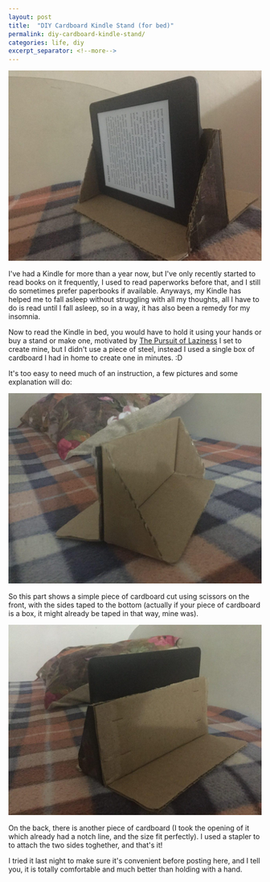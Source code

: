 ```yaml
---
layout: post
title:  "DIY Cardboard Kindle Stand (for bed)"
permalink: diy-cardboard-kindle-stand/
categories: life, diy
excerpt_separator: <!--more-->
---
```


![a view of the stand + kindle](/img/kindle-stand/1.jpg)

I've had a Kindle for more than a year now, but I've only recently started to read books on it frequently, I used to read paperworks before that, and I still do sometimes prefer paperbooks if available. Anyways, my Kindle has helped me to fall asleep without struggling with all my thoughts, all I have to do is read until I fall asleep, so in a way, it has also been a remedy for my insomnia.

Now to read the Kindle in bed, you would have to hold it using your hands or buy a stand or make one, motivated by [The Pursuit of Laziness](https://blog.xkcd.com/2009/04/13/the-pursuit-of-laziness/) I set to create mine, but I didn't use a piece of steel, instead I used a single box of cardboard I had in home to create one in minutes. :D

<!--more-->

It's too easy to need much of an instruction, a few pictures and some explanation will do:

![a view of the stand without kindle](/img/kindle-stand/0.jpg)

So this part shows a simple piece of cardboard cut using scissors on the front, with the sides taped to the bottom (actually if your piece of cardboard is a box, it might already be taped in that way, mine was).

![a view of the stand's back side](/img/kindle-stand/2.jpg)

On the back, there is another piece of cardboard (I took the opening of it which already had a notch line, and the size fit perfectly). I used a stapler to to attach the two sides toghether, and that's it!

I tried it last night to make sure it's convenient before posting here, and I tell you, it is totally comfortable and much better than holding with a hand.
